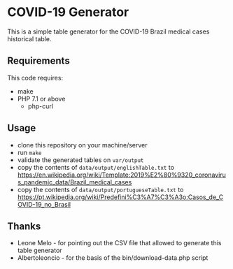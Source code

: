 # COVID-19 Generator

This is a simple table generator for the COVID-19 Brazil medical cases historical table.

## Requirements
This code requires:

* make
* PHP 7.1 or above
  * php-curl

## Usage

* clone this repository on your machine/server
* run `make`
* validate the generated tables on `var/output`
* copy the contents of `data/output/englishTable.txt` to https://en.wikipedia.org/wiki/Template:2019%E2%80%9320_coronavirus_pandemic_data/Brazil_medical_cases
* copy the contents of `data/output/portugueseTable.txt` to https://pt.wikipedia.org/wiki/Predefini%C3%A7%C3%A3o:Casos_de_COVID-19_no_Brasil

## Thanks
* Leone Melo - for pointing out the CSV file that allowed to generate this table generator
* Albertoleoncio - for the basis of the bin/download-data.php script
